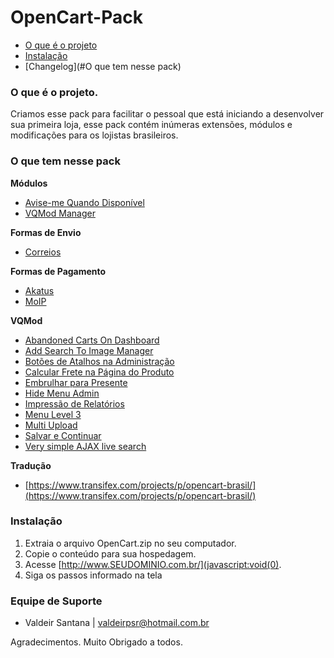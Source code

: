 OpenCart-Pack
=============

* [O que é o projeto](#o-que-%C3%A9-o-projeto)
* [Instalação](#instala%C3%A7%C3%A3o)
* [Changelog](#O que tem nesse pack)

### O que é o projeto.
Criamos esse pack para facilitar o pessoal que está iniciando a desenvolver sua primeira loja, esse pack contém inúmeras extensões, módulos e modificações para os lojistas brasileiros.

### O que tem nesse pack
**Módulos**
* [Avise-me Quando Disponível](http://www.opencart.com/index.php?route=extension/extension/info&extension_id=5600)
* [VQMod Manager](http://www.opencart.com/index.php?route=extension/extension/info&extension_id=2969)

**Formas de Envio**
* [Correios](http://www.opencart.com/index.php?route=extension/extension/info&extension_id=980)

**Formas de Pagamento**
* [Akatus](http://www.opencart.com/index.php?route=extension/extension/info&extension_id=8486)
* [MoIP](github.com/valdeir2000/Moip-Checkout-Transparente)

**VQMod**
* [Abandoned Carts On Dashboard](http://www.opencart.com/index.php?route=extension/extension/info&extension_id=7367)
* [Add Search To Image Manager](http://www.opencart.com/index.php?route=extension/extension/info&extension_id=7640)
* [Botões de Atalhos na Administração](http://www.opencart.com/index.php?route=extension/extension/info&extension_id=5494)
* [Calcular Frete na Página do Produto](http://www.opencart.com/index.php?route=extension/extension/info&extension_id=9181)
* [Embrulhar para Presente](http://www.opencart.com/index.php?route=extension/extension/info&extension_id=10531)
* [Hide Menu Admin](http://www.opencart.com/index.php?route=extension/extension/info&extension_id=5021)
* [Impressão de Relatórios](http://www.opencart.com/index.php?route=extension/extension/info&extension_id=10690)
* [Menu Level 3](http://www.opencart.com/index.php?route=extension/extension/info&extension_id=10532)
* [Multi Upload](http://www.opencart.com/index.php?route=extension/extension/info&extension_id=8221)
* [Salvar e Continuar](http://www.opencartbrasil.com.br/forum/viewtopic.php?f=40&t=5085)
* [Very simple AJAX live search](http://www.opencart.com/index.php?route=extension/extension/info&extension_id=65)

**Tradução**
* [https://www.transifex.com/projects/p/opencart-brasil/](https://www.transifex.com/projects/p/opencart-brasil/)

### Instalação
1. Extraia o arquivo OpenCart.zip no seu computador.
2. Copie o conteúdo para sua hospedagem.
3. Acesse [http://www.SEUDOMINIO.com.br/](javascript:void(0).
4. Siga os passos informado na tela

### Equipe de Suporte
* Valdeir Santana | valdeirpsr@hotmail.com.br

Agradecimentos.
Muito Obrigado a todos.
 
